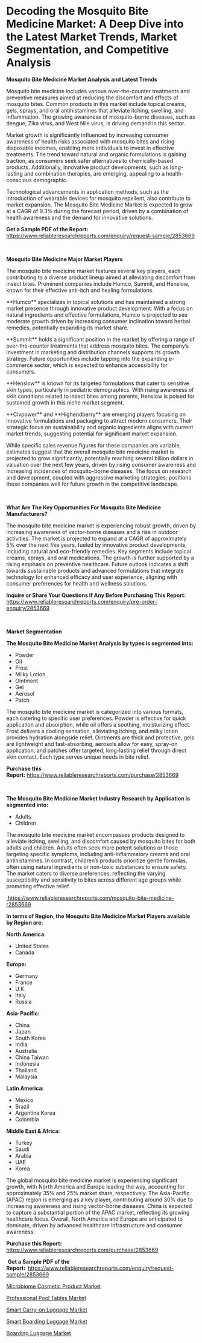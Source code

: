 <p><h1>Decoding the Mosquito Bite Medicine Market: A Deep Dive into the Latest Market Trends, Market Segmentation, and Competitive Analysis</h1></p><p><strong>Mosquito Bite Medicine Market Analysis and Latest Trends</strong></p>
<p><p>Mosquito bite medicine includes various over-the-counter treatments and preventive measures aimed at reducing the discomfort and effects of mosquito bites. Common products in this market include topical creams, gels, sprays, and oral antihistamines that alleviate itching, swelling, and inflammation. The growing awareness of mosquito-borne diseases, such as dengue, Zika virus, and West Nile virus, is driving demand in this sector.</p><p>Market growth is significantly influenced by increasing consumer awareness of health risks associated with mosquito bites and rising disposable incomes, enabling more individuals to invest in effective treatments. The trend toward natural and organic formulations is gaining traction, as consumers seek safer alternatives to chemically-based products. Additionally, innovative product developments, such as long-lasting and combination therapies, are emerging, appealing to a health-conscious demographic. </p><p>Technological advancements in application methods, such as the introduction of wearable devices for mosquito repellent, also contribute to market expansion. The Mosquito Bite Medicine Market is expected to grow at a CAGR of 9.3% during the forecast period, driven by a combination of health awareness and the demand for innovative solutions.</p></p>
<p><strong>Get a Sample PDF of the Report:&nbsp;</strong> <a href="https://www.reliableresearchreports.com/enquiry/request-sample/2853669?utm_campaign=37&utm_medium=2&utm_source=Github&utm_content=ia&utm_term=12032025&utm_id=mosquito-bite-medicine">https://www.reliableresearchreports.com/enquiry/request-sample/2853669</a></p>
<p>&nbsp;</p>
<p><strong>Mosquito Bite Medicine Major Market Players</strong></p>
<p><p>The mosquito bite medicine market features several key players, each contributing to a diverse product lineup aimed at alleviating discomfort from insect bites. Prominent companies include Humco, Summit, and Henslow, known for their effective anti-itch and healing formulations.</p><p>**Humco** specializes in topical solutions and has maintained a strong market presence through innovative product development. With a focus on natural ingredients and effective formulations, Humco is projected to see moderate growth driven by increasing consumer inclination toward herbal remedies, potentially expanding its market share.</p><p>**Summit** holds a significant position in the market by offering a range of over-the-counter treatments that address mosquito bites. The company’s investment in marketing and distribution channels supports its growth strategy. Future opportunities include tapping into the expanding e-commerce sector, which is expected to enhance accessibility for consumers.</p><p>**Henslow** is known for its targeted formulations that cater to sensitive skin types, particularly in pediatric demographics. With rising awareness of skin conditions related to insect bites among parents, Henslow is poised for sustained growth in this niche market segment.</p><p>**Civpower** and **Highendberry** are emerging players focusing on innovative formulations and packaging to attract modern consumers. Their strategic focus on sustainability and organic ingredients aligns with current market trends, suggesting potential for significant market expansion.</p><p>While specific sales revenue figures for these companies are variable, estimates suggest that the overall mosquito bite medicine market is projected to grow significantly, potentially reaching several billion dollars in valuation over the next few years, driven by rising consumer awareness and increasing incidences of mosquito-borne diseases. The focus on research and development, coupled with aggressive marketing strategies, positions these companies well for future growth in the competitive landscape.</p></p>
<p>&nbsp;</p>
<p><strong>What Are The Key Opportunities For Mosquito Bite Medicine Manufacturers?</strong></p>
<p><p>The mosquito bite medicine market is experiencing robust growth, driven by increasing awareness of vector-borne diseases and a rise in outdoor activities. The market is projected to expand at a CAGR of approximately 5% over the next five years, fueled by innovative product developments, including natural and eco-friendly remedies. Key segments include topical creams, sprays, and oral medications. The growth is further supported by a rising emphasis on preventive healthcare. Future outlook indicates a shift towards sustainable products and advanced formulations that integrate technology for enhanced efficacy and user experience, aligning with consumer preferences for health and wellness solutions.</p></p>
<p><strong>Inquire or Share Your Questions If Any Before Purchasing This Report:</strong> <a href="https://www.reliableresearchreports.com/enquiry/pre-order-enquiry/2853669?utm_campaign=37&utm_medium=2&utm_source=Github&utm_content=ia&utm_term=12032025&utm_id=mosquito-bite-medicine">https://www.reliableresearchreports.com/enquiry/pre-order-enquiry/2853669</a></p>
<p>&nbsp;</p>
<p><strong>Market Segmentation</strong></p>
<p><strong>The Mosquito Bite Medicine Market Analysis by types is segmented into:</strong></p>
<p><ul><li>Powder</li><li>Oil</li><li>Frost</li><li>Milky Lotion</li><li>Ointment</li><li>Gel</li><li>Aerosol</li><li>Patch</li></ul></p>
<p><p>The mosquito bite medicine market is categorized into various formats, each catering to specific user preferences. Powder is effective for quick application and absorption, while oil offers a soothing, moisturizing effect. Frost delivers a cooling sensation, alleviating itching, and milky lotion provides hydration alongside relief. Ointments are thick and protective, gels are lightweight and fast-absorbing, aerosols allow for easy, spray-on application, and patches offer targeted, long-lasting relief through direct skin contact. Each type serves unique needs in bite relief.</p></p>
<p><strong>Purchase this Report:&nbsp;</strong><a href="https://www.reliableresearchreports.com/purchase/2853669?utm_campaign=37&utm_medium=2&utm_source=Github&utm_content=ia&utm_term=12032025&utm_id=mosquito-bite-medicine">https://www.reliableresearchreports.com/purchase/2853669</a></p>
<p>&nbsp;</p>
<p><strong>The Mosquito Bite Medicine Market Industry Research by Application is segmented into:</strong></p>
<p><ul><li>Adults</li><li>Children</li></ul></p>
<p><p>The mosquito bite medicine market encompasses products designed to alleviate itching, swelling, and discomfort caused by mosquito bites for both adults and children. Adults often seek more potent solutions or those targeting specific symptoms, including anti-inflammatory creams and oral antihistamines. In contrast, children’s products prioritize gentle formulas, often using natural ingredients or non-toxic substances to ensure safety. The market caters to diverse preferences, reflecting the varying susceptibility and sensitivity to bites across different age groups while promoting effective relief.</p></p>
<p><a href="https://www.reliableresearchreports.com/mosquito-bite-medicine-r2853669?utm_campaign=37&utm_medium=2&utm_source=Github&utm_content=ia&utm_term=12032025&utm_id=mosquito-bite-medicine">&nbsp;https://www.reliableresearchreports.com/mosquito-bite-medicine-r2853669</a></p>
<p><strong>In terms of Region, the Mosquito Bite Medicine Market Players available by Region are:</strong></p>
<p>
    <p> <strong> North America: </strong>
        <ul>
            <li>United States</li>
            <li>Canada</li>
        </ul>
        </p> 
    <p> <strong> Europe: </strong>
        <ul>
            <li>Germany</li>
            <li>France</li>
            <li>U.K.</li>
            <li>Italy</li>
            <li>Russia</li>
        </ul>
        </p> 
    <p> <strong> Asia-Pacific: </strong>
        <ul>
            <li>China</li>
            <li>Japan</li>
            <li>South Korea</li>
            <li>India</li>
            <li>Australia</li>
            <li>China Taiwan</li>
            <li>Indonesia</li>
            <li>Thailand</li>
            <li>Malaysia</li>
        </ul>
        </p> 
    <p> <strong> Latin America: </strong>
        <ul>
            <li>Mexico</li>
            <li>Brazil</li>
            <li>Argentina Korea</li>
            <li>Colombia</li>
        </ul>
        </p> 
    <p> <strong> Middle East & Africa: </strong>
        <ul>
            <li>Turkey</li>
            <li>Saudi</li>
            <li>Arabia</li>
            <li>UAE</li>
            <li>Korea</li>
        </ul>
    </p>
    </p>
<p><p>The global mosquito bite medicine market is experiencing significant growth, with North America and Europe leading the way, accounting for approximately 35% and 25% market share, respectively. The Asia-Pacific (APAC) region is emerging as a key player, contributing around 30% due to increasing awareness and rising vector-borne diseases. China is expected to capture a substantial portion of the APAC market, reflecting its growing healthcare focus. Overall, North America and Europe are anticipated to dominate, driven by advanced healthcare infrastructure and consumer awareness.</p></p>
<p><strong>Purchase this Report: </strong><a href="https://www.reliableresearchreports.com/purchase/2853669?utm_campaign=37&utm_medium=2&utm_source=Github&utm_content=ia&utm_term=12032025&utm_id=mosquito-bite-medicine">https://www.reliableresearchreports.com/purchase/2853669</a></p>
<p>&nbsp;<strong>Get a Sample PDF of the Report:&nbsp;&nbsp;</strong><a href="https://www.reliableresearchreports.com/enquiry/request-sample/2853669?utm_campaign=37&utm_medium=2&utm_source=Github&utm_content=ia&utm_term=12032025&utm_id=mosquito-bite-medicine">https://www.reliableresearchreports.com/enquiry/request-sample/2853669</a></p>
<p><strong></strong></p>
<p><p><a href="https://github.com/aarajlyre/Market-Research-Report-List-1/blob/main/microbiome-cosmetic-product-market.md?utm_campaign=37&utm_medium=2&utm_source=Github&utm_content=ia&utm_term=12032025&utm_id=mosquito-bite-medicine">Microbiome Cosmetic Product Market</a></p><p><a href="https://github.com/ritooesiaba/Market-Research-Report-List-1/blob/main/professional-pool-tables-market.md?utm_campaign=37&utm_medium=2&utm_source=Github&utm_content=ia&utm_term=12032025&utm_id=mosquito-bite-medicine">Professional Pool Tables Market</a></p><p><a href="https://github.com/sawrovpipolo/Market-Research-Report-List-1/blob/main/smart-carry-on-luggage-market.md?utm_campaign=37&utm_medium=2&utm_source=Github&utm_content=ia&utm_term=12032025&utm_id=mosquito-bite-medicine">Smart Carry-on Luggage Market</a></p><p><a href="https://github.com/raaschadonle/Market-Research-Report-List-1/blob/main/smart-boarding-luggage-market.md?utm_campaign=37&utm_medium=2&utm_source=Github&utm_content=ia&utm_term=12032025&utm_id=mosquito-bite-medicine">Smart Boarding Luggage Market</a></p><p><a href="https://github.com/palenjeppecd/Market-Research-Report-List-1/blob/main/boarding-luggage-market.md?utm_campaign=37&utm_medium=2&utm_source=Github&utm_content=ia&utm_term=12032025&utm_id=mosquito-bite-medicine">Boarding Luggage Market</a></p></p>